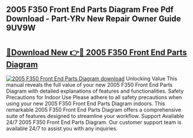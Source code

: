 ## 2005 F350 Front End Parts Diagram Free Pdf Download - Part-YRv New Repair Owner Guide 9UV9W

# <h2><a href="http://dfk0l5.blite.top/?on=2005+F350+Front+End+Parts+Diagram">🔗Download New 👉🔴 2005 F350 Front End Parts Diagram</a></h2>

[![2005 F350 Front End Parts Diagram download](https://i.imgur.com/lujVjoI.png)](http://dfk0l5.blite.top/?on=2005+F350+Front+End+Parts+Diagram)
Unlocking Value This manual reveals the full value of your new 2005 F350 Front End Parts Diagram with detailed explanations of features and functionalities. Safety Precautions for Indoor Use Please adhere to all safety precautions when using your new 2005 F350 Front End Parts Diagram indoors. This remarkable 2005 F350 Front End Parts Diagram offers a comprehensive suite of features designed to streamline your workflow. Support Available 24/7 2005 F350 Front End Parts Diagram. Our customer support team is available 24/7 to assist you with any inquiries.
